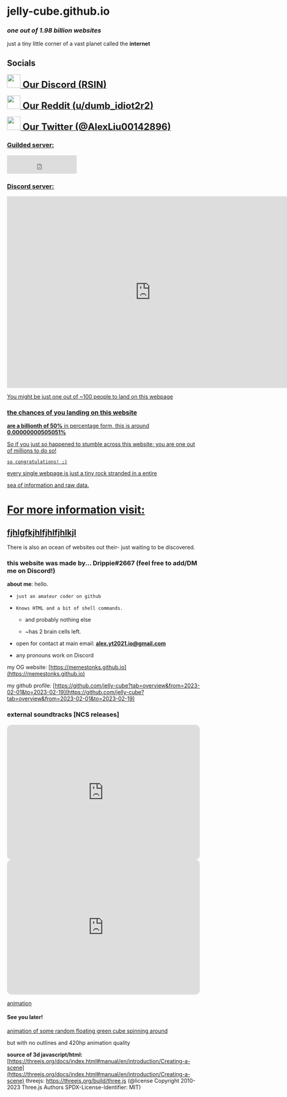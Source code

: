 # jelly-cube.github.io


  
### _one out of 1.98 billion websites_
just a tiny little corner of a vast planet called the **internet**

## Socials
<a href="https://discord.gg/8ahaWYpD9P"><image src="https://cdn-icons-png.flaticon.com/128/2111/2111370.png" width="35" height="35"><strong style="font-size: 24;"> Our Discord (RSIN)</strong></image>

<a href="https://www.reddit.com/user/dumb_idiot2r2"><image src="https://cdn-icons-png.flaticon.com/128/3670/3670226.png" width="35" height="35"><strong style="font-size: 24;"> Our Reddit (u/dumb_idiot2r2)
</strong></image>

<a href="https://twitter.com/AlexLiu00142896"><image src="https://cdn-icons-png.flaticon.com/128/3256/3256013.png" width="35" height="35"><strong style="font-size: 24;"> Our Twitter (@AlexLiu00142896)</strong></image>
  

### Guilded server:
   
<iframe src="https://www.guilded.gg/canvas_index.html?route=%2Fcanvas%2Fembed%2Fbadge%2FWlozqg8R" width="182" height="48" frameborder="0" scrolling="no"></iframe>

### Discord server:

<iframe src="https://discord.com/widget?id=1048717659753173064&theme=dark" width="750" height="500" allowtransparency="true" frameborder="0" sandbox="allow-popups allow-popups-to-escape-sandbox allow-same-origin allow-scripts"></iframe>
   
You might be just one out of ~100 people to land on this webpage

### the chances of you landing on this website

**are a billionth of 50%**
in percentage form, this is around **0.00000000505051%**

So if you just so happened to stumble across this website; 
you are one out of millions to do so!

`so congratulations! ;)` 

every single webpage is just a tiny rock stranded in a entire

sea of information and raw data.
# For more information visit:
##    [fjhlgfkjhlfjhlfjhlkjl](/figdizzsittt.md)


There is also an ocean of websites out their- just waiting to be discovered.



### this website was made by... **Drippie#2667** (feel free to add/DM me on Discord!)

**about me**: hello. 

- `just an amateur coder on github`

- `Knows HTML and a bit of shell commands.` 

   - and probably nothing else 

   - ~has 2 brain cells left.

 - open for contact at main email: **alex.yt2021.io@gmail.com**

 - any pronouns work on Discord 
   
 

 my OG website: [https://memestonks.github.io](https://memestonks.github.io)

 my github profile: [https://github.com/jelly-cube?tab=overview&from=2023-02-01&to=2023-02-19](https://github.com/jelly-cube?tab=overview&from=2023-02-01&to=2023-02-19)

### external soundtracks **[NCS releases]**
 
<iframe style="border-radius:12px" src="https://open.spotify.com/embed/playlist/3nI2Bkuxxzr1pY1H0cgQqo?utm_source=generator" width="100%" height="352" frameBorder="0" allowfullscreen="" allow="autoplay; clipboard-write; encrypted-media; fullscreen; picture-in-picture" loading="lazy"></iframe>

<iframe style="border-radius:12px" src="https://open.spotify.com/embed/playlist/49APwudtUCYjMzBBjNCn0g?utm_source=generator" width="100%" height="352" frameBorder="0" allowfullscreen="" allow="autoplay; clipboard-write; encrypted-media; fullscreen; picture-in-picture" loading="lazy"></iframe>

   [animation](https:/jelly-cube/jelly-cube.github.iogh-pages/fwdk.html)

#### **See you later!**

[animation of some random floating green cube spinning around](/animation.html)

but with no outlines and 420hp animation quality

**source of 3d javascript/html:** [https://threejs.org/docs/index.html#manual/en/introduction/Creating-a-scene](https://threejs.org/docs/index.html#manual/en/introduction/Creating-a-scene)
threejs: https://threejs.org/build/three.js
(@license Copyright 2010-2023 Three.js Authors
 SPDX-License-Identifier: MIT)
